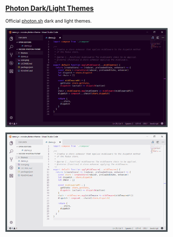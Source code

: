 ## [Photon Dark/Light Themes](https://marketplace.visualstudio.com/items?itemName=photonsh.vscode-photon-theme)

Official [photon.sh](https://photon.sh) dark and light themes.

![Photon Dark Theme](https://raw.githubusercontent.com/photonsh/vscode-photon-theme/master/demo-dark.png)

![Photon Light Theme](https://raw.githubusercontent.com/photonsh/vscode-photon-theme/master/demo-light.png)
